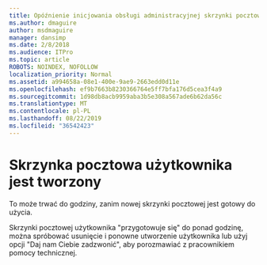 ```yaml
---
title: Opóźnienie inicjowania obsługi administracyjnej skrzynki pocztowej
ms.author: dmaguire
author: msdmaguire
manager: dansimp
ms.date: 2/8/2018
ms.audience: ITPro
ms.topic: article
ROBOTS: NOINDEX, NOFOLLOW
localization_priority: Normal
ms.assetid: a994658a-08e1-400e-9ae9-2663edd0d11e
ms.openlocfilehash: ef9b7663b8230366764e5ff7bfa176d5cea3f4a9
ms.sourcegitcommit: 1d98db8acb9959aba3b5e308a567ade6b62da56c
ms.translationtype: MT
ms.contentlocale: pl-PL
ms.lasthandoff: 08/22/2019
ms.locfileid: "36542423"
---
```

# <a name="your-users-mailbox-is-being-created"></a>Skrzynka pocztowa użytkownika jest tworzony

To może trwać do godziny, zanim nowej skrzynki pocztowej jest gotowy do użycia.
  
Skrzynki pocztowej użytkownika "przygotowuje się" do ponad godzinę, można spróbować usunięcie i ponowne utworzenie użytkownika lub użyj opcji "Daj nam Ciebie zadzwonić", aby porozmawiać z pracownikiem pomocy technicznej.
  

